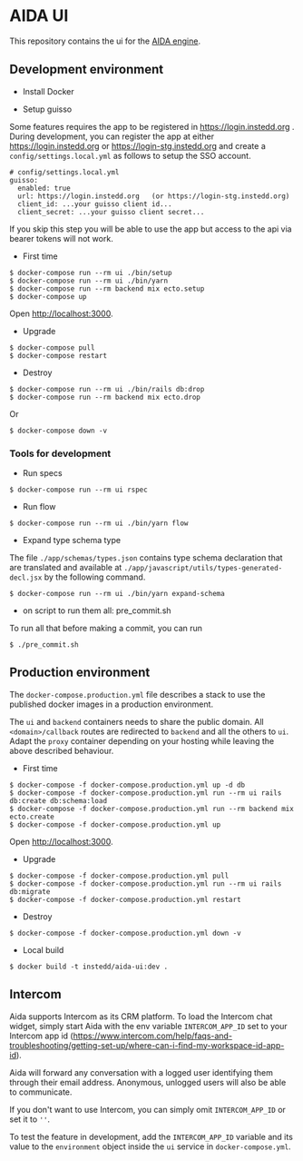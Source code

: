 # AIDA UI

This repository contains the ui for the [AIDA engine](https://github.com/instedd/aida).

## Development environment

* Install Docker

* Setup guisso

Some features requires the app to be registered in https://login.instedd.org .
During development, you can register the app at either https://login.instedd.org or https://login-stg.instedd.org
and create a `config/settings.local.yml` as follows to setup the SSO account.

```
# config/settings.local.yml
guisso:
  enabled: true
  url: https://login.instedd.org   (or https://login-stg.instedd.org)
  client_id: ...your guisso client id...
  client_secret: ...your guisso client secret...
```

If you skip this step you will be able to use the app but access to the api via bearer tokens will not work.

* First time

```
$ docker-compose run --rm ui ./bin/setup
$ docker-compose run --rm ui ./bin/yarn
$ docker-compose run --rm backend mix ecto.setup
$ docker-compose up
```

Open [http://localhost:3000](http://localhost:3000).

* Upgrade

```
$ docker-compose pull
$ docker-compose restart
```

* Destroy

```
$ docker-compose run --rm ui ./bin/rails db:drop
$ docker-compose run --rm backend mix ecto.drop
```

Or

```
$ docker-compose down -v
```

### Tools for development

* Run specs

```
$ docker-compose run --rm ui rspec
```

* Run flow

```
$ docker-compose run --rm ui ./bin/yarn flow
```

* Expand type schema type

The file `./app/schemas/types.json` contains type schema declaration
that are translated and available at `./app/javascript/utils/types-generated-decl.jsx`
by the following command.

```
$ docker-compose run --rm ui ./bin/yarn expand-schema
```

* on script to run them all: pre_commit.sh

To run all that before making a commit, you can run

```
$ ./pre_commit.sh
```

## Production environment

The `docker-compose.production.yml` file describes a stack to use the published
docker images in a production environment.

The `ui` and `backend` containers needs to share the public domain.
All `<domain>/callback` routes are redirected to `backend` and all the others to `ui`.
Adapt the `proxy` container depending on your hosting while leaving the above described behaviour.

* First time

```
$ docker-compose -f docker-compose.production.yml up -d db
$ docker-compose -f docker-compose.production.yml run --rm ui rails db:create db:schema:load
$ docker-compose -f docker-compose.production.yml run --rm backend mix ecto.create
$ docker-compose -f docker-compose.production.yml up
```

Open [http://localhost:3000](http://localhost:3000).

* Upgrade

```
$ docker-compose -f docker-compose.production.yml pull
$ docker-compose -f docker-compose.production.yml run --rm ui rails db:migrate
$ docker-compose -f docker-compose.production.yml restart
```

* Destroy

```
$ docker-compose -f docker-compose.production.yml down -v
```

* Local build

```
$ docker build -t instedd/aida-ui:dev .
```

## Intercom

Aida supports Intercom as its CRM platform. To load the Intercom chat widget, simply start Aida with the env variable `INTERCOM_APP_ID` set to your Intercom app id (https://www.intercom.com/help/faqs-and-troubleshooting/getting-set-up/where-can-i-find-my-workspace-id-app-id).

Aida will forward any conversation with a logged user identifying them through their email address. Anonymous, unlogged users will also be able to communicate.

If you don't want to use Intercom, you can simply omit `INTERCOM_APP_ID` or set it to `''`.

To test the feature in development, add the `INTERCOM_APP_ID` variable and its value to the `environment` object inside the `ui` service in `docker-compose.yml`.